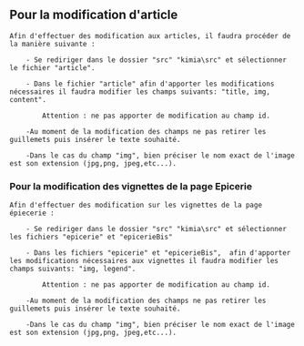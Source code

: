 ## Pour la modification d'article 
    Afin d'effectuer des modification aux articles, il faudra procéder de la manière suivante : 

        - Se rediriger dans le dossier "src" "kimia\src" et sélectionner le fichier "article".

        - Dans le fichier "article" afin d'apporter les modifications nécessaires il faudra modifier les champs suivants: "title, img, content".

            Attention : ne pas apporter de modification au champ id.

        -Au moment de la modification des champs ne pas retirer les guillemets puis insérer le texte souhaité.
        
        -Dans le cas du champ "img", bien préciser le nom exact de l'image est son extension (jpg,png, jpeg,etc...).

### Pour la modification des vignettes de la page Epicerie 
    Afin d'effectuer des modification sur les vignettes de la page épiecerie : 

        - Se rediriger dans le dossier "src" "kimia\src" et sélectionner les fichiers "epicerie" et "epicerieBis"

        - Dans les fichiers "epicerie" et "epicerieBis",  afin d'apporter les modifications nécessaires aux vignettes il faudra modifier les champs suivants: "img, legend".

            Attention : ne pas apporter de modification au champ id.

        -Au moment de la modification des champs ne pas retirer les guillemets puis insérer le texte souhaité.

        -Dans le cas du champ "img", bien préciser le nom exact de l'image est son extension (jpg,png, jpeg,etc...).

